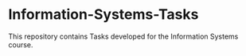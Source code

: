 # Information-Systems-Tasks

This repository contains Tasks developed for the Information Systems course.
